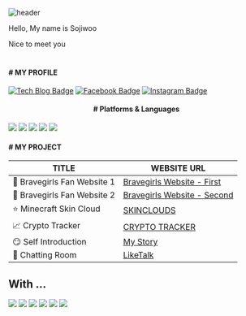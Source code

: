 ![header](https://capsule-render.vercel.app/api?type=waving&color=gradient&customColorList=0,2,2,5,50&height=250&section=header&text=Welcome&fontSize=80&fontAlignY=41)

<p>Hello, My name is Sojiwoo</p>
<p>Nice to meet you</p>

#

<h4># MY PROFILE</h4>

[![Tech Blog Badge](http://img.shields.io/badge/-Github-black?style=flat-square&logo=github&link=https://github.com/jiwooproity)](https://github.com/jiwooproity) [![Facebook Badge](https://img.shields.io/badge/Facebook-1877f2?style=flat-square&logo=facebook&logoColor=white&link=https://www.facebook.com/jiwooproity)](https://www.facebook.com/jiwooproity) [![Instagram Badge](https://img.shields.io/badge/Instagram-E4405F?style=flat-square&logo=Instagram&logoColor=white&link=https://www.instagram.com/so.jiwoo_23/)](https://www.instagram.com/so.jiwoo_23/)

<div style="text-align: center;">
  <h4># Platforms & Languages</h4>
</div>

<img src="https://img.shields.io/badge/React-61DAFB?style=for-the-badge&logo=React&logoColor=white"> <img src="https://img.shields.io/badge/React Native-61DAFB?style=for-the-badge&logo=React&logoColor=white"> <img src="https://img.shields.io/badge/JavaScript-F7DF1E?style=for-the-badge&logo=JavaScript&logoColor=white"> <img src="https://img.shields.io/badge/TypeScript-3178C6?style=for-the-badge&logo=TypeScript&logoColor=white"> <img src="https://img.shields.io/badge/PHP-777BB4?style=for-the-badge&logo=PHP&logoColor=white"> 

<h4># MY PROJECT</h4>

| TITLE |WEBSITE URL|
|---|---|
|:purple_heart: Bravegirls Fan Website 1|[Bravegirls Website - First](http://jiwooproity.dothome.co.kr/)|
|:yellow_heart: Bravegirls Fan Website 2|[Bravegirls Website - Second](http://bglovely.com/)|
|:star: Minecraft Skin Cloud|[SKINCLOUDS](http://www.skinclouds.net/)|
|:chart_with_upwards_trend: Crypto Tracker|[CRYPTO TRACKER](https://jiwooproity.github.io/Crypto_Tracker/)|
|:smirk: Self Introduction|[My Story](http://jiwooproity.dothome.co.kr/Self_Introduction/index.html)|
|:speech_balloon: Chatting Room|[LikeTalk](http://jiwooproity.dothome.co.kr/LikeTalk/login.php)|

## With ...

<img src="https://img.shields.io/badge/React-61DAFB?style=for-the-badge&logo=React&logoColor=white"> <img src="https://img.shields.io/badge/PHP-777BB4?style=for-the-badge&logo=PHP&logoColor=white"> <img src="https://img.shields.io/badge/JavaScript-F7DF1E?style=for-the-badge&logo=JavaScript&logoColor=white"> <img src="https://img.shields.io/badge/TypeScript-3178C6?style=for-the-badge&logo=TypeScript&logoColor=white"> <img src="https://img.shields.io/badge/HTML-E34F26?style=for-the-badge&logo=HTML5&logoColor=white"> <img src="https://img.shields.io/badge/CSS-1572B6?style=for-the-badge&logo=CSS3&logoColor=white">
